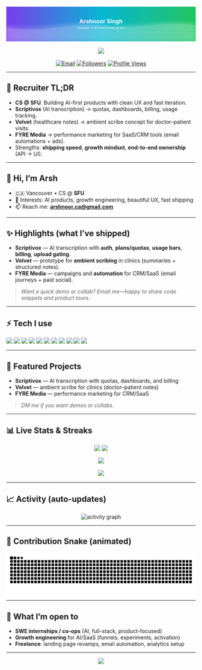 <!-- Hero (self-hosted, never breaks) -->
<p align="center">
  <img src="assets/hero.svg" alt="Arshnoor Singh – Developer · AI & Product Builder @ SFU" />
</p>

<!-- Typing headline -->
<p align="center">
  <img src="https://readme-typing-svg.demolab.com?font=Fira+Code&weight=500&size=22&pause=1200&center=true&vCenter=true&width=900&lines=CS+%40+Simon+Fraser+University;AI+and+Full-Stack+Builder;Shipped%3A+Scriptivox+%E2%80%A2+Velvet+%E2%80%A2+FYRE+Media;Open-source+%2B+shipping+fast+%3C3" />
</p>

<!-- Badges -->
<p align="center">
  <a href="mailto:arshnoor.ca@gmail.com"><img alt="Email" src="https://img.shields.io/badge/Email-arshnoor.ca%40gmail.com-1f6feb?style=for-the-badge&logo=gmail" /></a>
  <a href="https://github.com/arsh-911?tab=followers"><img alt="Followers" src="https://img.shields.io/github/followers/arsh-911?logo=github&style=for-the-badge" /></a>
  <a href="https://github.com/arsh-911"><img alt="Profile Views" src="https://komarev.com/ghpvc/?username=arsh-911&style=for-the-badge" /></a>
</p>

---

## 🧭 Recruiter TL;DR
- **CS @ SFU**. Building AI-first products with clean UX and fast iteration.  
- **Scriptivox** (AI transcription) → quotas, dashboards, billing, usage tracking.  
- **Velvet** (healthcare notes) → ambient scribe concept for doctor–patient visits.  
- **FYRE Media** → performance marketing for SaaS/CRM tools (email automations + ads).  
- Strengths: **shipping speed**, **growth mindset**, **end-to-end ownership** (API → UI).

---

## 👋 Hi, I’m Arsh
- 🇨🇦 Vancouver • CS @ **SFU**  
- 🧠 Interests: AI products, growth engineering, beautiful UX, fast shipping  
- 📫 Reach me: **arshnoor.ca@gmail.com**

---

## ✨ Highlights (what I’ve shipped)
- **Scriptivox** — AI transcription with **auth**, **plans/quotas**, **usage bars**, **billing**, **upload gating**.  
- **Velvet** — prototype for **ambient scribing** in clinics (summaries + structured notes).  
- **FYRE Media** — campaigns and **automation** for CRM/SaaS (email journeys + paid social).

> *Want a quick demo or collab? Email me—happy to share code snippets and product tours.*

---

## ⚡ Tech I use
<p align="left">
  <!-- Languages -->
  <img src="https://img.shields.io/badge/Python-3776AB?logo=python&logoColor=fff">
  <img src="https://img.shields.io/badge/Java-007396?logo=openjdk&logoColor=fff">
  <img src="https://img.shields.io/badge/JavaScript-F7DF1E?logo=javascript&logoColor=000">
  <img src="https://img.shields.io/badge/TypeScript-3178C6?logo=typescript&logoColor=fff">
  <img src="https://img.shields.io/badge/C++-00599C?logo=c%2B%2B&logoColor=fff">
  <!-- Frameworks -->
  <img src="https://img.shields.io/badge/React-20232A?logo=react&logoColor=61DAFB">
  <img src="https://img.shields.io/badge/Node.js-339933?logo=node.js&logoColor=fff">
  <img src="https://img.shields.io/badge/Tailwind-06B6D4?logo=tailwindcss&logoColor=fff">
  <!-- Tools -->
  <img src="https://img.shields.io/badge/Git-F05032?logo=git&logoColor=fff">
  <img src="https://img.shields.io/badge/Linux-000?logo=linux&logoColor=fff">
  <img src="https://img.shields.io/badge/Supabase-3ECF8E?logo=supabase&logoColor=000">
</p>

---

## 🧩 Featured Projects
- **Scriptivox** — AI transcription with quotas, dashboards, and billing  
- **Velvet** — ambient scribe for clinics (doctor–patient notes)  
- **FYRE Media** — performance marketing for CRM/SaaS  
> *DM me if you want demos or collabs.*

---

## 📊 Live Stats & Streaks
<p align="center">
  <img src="https://github-readme-stats.vercel.app/api?username=arsh-911&show_icons=true&rank_icon=github&hide_border=true" />
  <img src="https://github-readme-stats.vercel.app/api/top-langs/?username=arsh-911&layout=compact&hide_border=true" />
</p>

<p align="center">
  <img src="https://streak-stats.demolab.com?user=arsh-911&hide_border=true" />
</p>

<p align="center">
  <a href="https://github.com/ryo-ma/github-profile-trophy">
    <img src="https://github-profile-trophy.vercel.app/?username=arsh-911&theme=flat&margin-w=10&margin-h=10" />
  </a>
</p>

---

## 📈 Activity (auto-updates)
<p align="center">
  <img src="https://github-readme-activity-graph.vercel.app/graph?username=arsh-911&hide_border=true&radius=8" alt="activity graph" />
</p>

---

## 🐍 Contribution Snake (animated)
<p align="center">
  <img src="https://raw.githubusercontent.com/arsh-911/arsh-911/output/github-contribution-grid-snake.svg" alt="snake animation" />
</p>

---

## 🎯 What I’m open to
- **SWE internships / co-ops** (AI, full-stack, product-focused)  
- **Growth engineering** for AI/SaaS (funnels, experiments, activation)  
- **Freelance**: landing page revamps, email automation, analytics setup

---

<!-- Footer wave (kept external; low risk) -->
<p align="center">
  <img src="https://capsule-render.vercel.app/api?type=waving&height=120&section=footer&color=gradient" />
</p>

